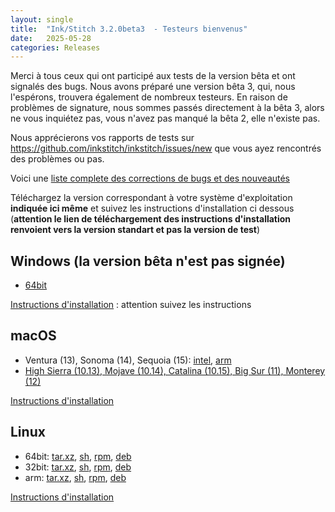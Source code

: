 ```yaml
---
layout: single
title:  "Ink/Stitch 3.2.0beta3  - Testeurs bienvenus"
date:   2025-05-28
categories: Releases
---
```

Merci à tous ceux qui ont participé aux tests  de la version bêta et ont signalés des bugs. Nous avons préparé une version bêta 3, qui, nous l'espérons, trouvera également de nombreux testeurs.
En raison de problèmes de signature, nous sommes passés directement à la bêta 3, alors ne vous inquiétez pas, vous n'avez pas manqué la bêta 2, elle n'existe pas.

Nous apprécierons vos rapports de tests sur <https://github.com/inkstitch/inkstitch/issues/new>  que vous ayez rencontrés des problèmes ou pas. 

Voici une [liste complete des corrections de bugs et des nouveautés](/fr/upcoming)

Téléchargez la version correspondant à votre système d'exploitation **indiquée ici même** et suivez les instructions d'installation ci dessous (**attention  le lien de téléchargement des instructions d'installation renvoient vers la version standart et pas la version de test**)

## Windows (la version bêta n'est pas signée)

* [64bit](https://github.com/inkstitch/inkstitch/releases/download/dev-build-refs-tags-v3.2.0beta3/inkstitch-v3.2.0beta3-windows-64bit.exe)

[Instructions d'installation](/fr/docs/install-windows/) : attention suivez les instructions 


## macOS

* Ventura (13), Sonoma (14), Sequoia (15): 
  [intel](https://github.com/inkstitch/inkstitch/releases/download/dev-build-refs-tags-v3.2.0beta3/inkstitch-v3.2.0beta3-osx-x86_64.pkg),
  [arm](https://github.com/inkstitch/inkstitch/releases/download/dev-build-refs-tags-v3.2.0beta3/inkstitch-v3.2.0beta3-osx-arm64.pkg)
* [High Sierra (10.13), Mojave (10.14), Catalina (10.15), Big Sur (11), Monterey (12)](https://github.com/inkstitch/inkstitch/releases/download/dev-build-refs-tags-v3.2.0beta3/inkstitch-3.2.0beta3-osx-x86_64-intel.pkg)

[Instructions d'installation](/fr/docs/install-macos/)

## Linux

* 64bit:
  [tar.xz](https://github.com/inkstitch/inkstitch/releases/download/dev-build-refs-tags-v3.2.0beta3/inkstitch-0.0.1-v3.2.0beta3-linux-x86_64.tar.xz),
  [sh](https://github.com/inkstitch/inkstitch/releases/download/dev-build-refs-tags-v3.2.0beta3/inkstitch-0.0.1-v3.2.0beta3-linux-x86_64.sh),
  [rpm](https://github.com/inkstitch/inkstitch/releases/download/dev-build-refs-tags-v3.2.0beta3/inkstitch-0.0.1_v3.2.0beta3-1.x86_64.rpm),
  [deb](https://github.com/inkstitch/inkstitch/releases/download/dev-build-refs-tags-v3.2.0beta3/inkstitch_0.0.1.v3.2.0beta3_amd64.deb)
* 32bit:
  [tar.xz](https://github.com/inkstitch/inkstitch/releases/download/dev-build-refs-tags-v3.2.0beta3/inkstitch-0.0.1-v3.2.0beta3-linux32-i386.tar.xz),
  [sh](https://github.com/inkstitch/inkstitch/releases/download/dev-build-refs-tags-v3.2.0beta3/inkstitch-0.0.1-v3.2.0beta3-linux32-i386.sh),
  [rpm](https://github.com/inkstitch/inkstitch/releases/download/dev-build-refs-tags-v3.2.0beta3/inkstitch-0.0.1_v3.2.0beta3-1.i386.rpm),
  [deb](https://github.com/inkstitch/inkstitch/releases/download/dev-build-refs-tags-v3.2.0beta3/inkstitch_0.0.1.v3.2.0beta3_i386.deb)
* arm:
  [tar.xz](https://github.com/inkstitch/inkstitch/releases/download/dev-build-refs-tags-v3.2.0beta3/inkstitch-0.0.1-v3.2.0beta3-linux-aarch64.tar.xz),
  [sh](https://github.com/inkstitch/inkstitch/releases/download/dev-build-refs-tags-v3.2.0beta3/inkstitch-0.0.1-v3.2.0beta3-linux-aarch64.sh),
  [rpm](https://github.com/inkstitch/inkstitch/releases/download/dev-build-refs-tags-v3.2.0beta3/inkstitch-0.0.1_v3.2.0beta3-1.aarch64.rpm),
  [deb](https://github.com/inkstitch/inkstitch/releases/download/dev-build-refs-tags-v3.2.0beta3/inkstitch_0.0.1.v3.2.0beta3_arm64.deb)

[ Instructions d'installation](/fr/docs/install-linux/)
